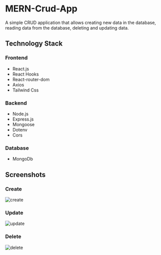 # MERN-Crud-App

A simple CRUD application that allows creating new data in the database, reading data from the database, deleting and updating data.

## Technology Stack


### Frontend

- React.js
- React Hooks
- React-router-dom 
- Axios 
- Tailwind Css

### Backend

- Node.js
- Express.js
- Mongoose
- Dotenv 
- Cors

### Database

- MongoDb

## Screenshots

### Create

![create](https://user-images.githubusercontent.com/62671462/160254296-ec3159a0-d76f-476a-8c06-ff26197d6d82.gif)

### Update

![update](https://user-images.githubusercontent.com/62671462/160254299-f5936adc-6ac3-4159-b25c-b552771c6920.gif)

### Delete

![delete](https://user-images.githubusercontent.com/62671462/160254305-07ebe89c-b915-40d5-88cd-4e11789091dc.gif)




